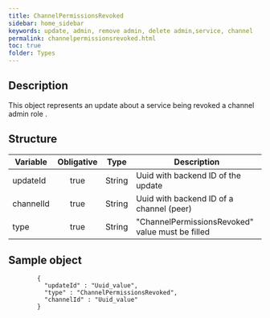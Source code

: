 ```yaml
---
title: ChannelPermissionsRevoked
sidebar: home_sidebar
keywords: update, admin, remove admin, delete admin,service, channel
permalink: channelpermissionsrevoked.html
toc: true
folder: Types
---
```


## Description

<p> This object represents an update about a service being revoked a channel admin role .
</p>

## Structure

| Variable  | Obligative  |Type| Description
|---|:---:|---|---|
| updateId  | true |String| Uuid with backend ID of the update |
| channelId  | true |String| Uuid with backend ID of a channel (peer) |
| type  | true | String | "ChannelPermissionsRevoked" value must be filled

## Sample object

```
		{
          "updateId" : "Uuid_value",
          "type" : "ChannelPermissionsRevoked",
          "channelId" : "Uuid_value"
        }
```
